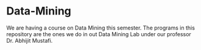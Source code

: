 # Data-Mining
We are having a course on Data Mining this semester. The programs in this repository are the ones we do in out Data Mining Lab under our professor Dr. Abhijit Mustafi.

